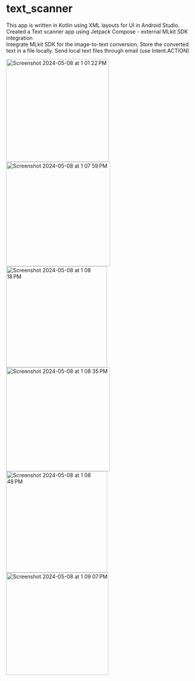 # text_scanner
This app is written in Kotlin using XML layouts for UI in Android Studio.
Created a Text scanner app using Jetpack Compose - external MLkit SDK integration    
Integrate MLkit SDK for the image-to-text conversion, Store the converted text in a file locally. 
Send local text files through email (use Intent.ACTION) 

<img width="275" alt="Screenshot 2024-05-08 at 1 01 22 PM" src="https://github.com/jahnavi-vemuri/text_scanner/assets/127096031/6072a2a8-0272-448a-bcbf-44c60f54f347">
<img width="279" alt="Screenshot 2024-05-08 at 1 07 59 PM" src="https://github.com/jahnavi-vemuri/text_scanner/assets/127096031/5a9bc749-f024-4953-8ee3-4d6cbff2d5e1">
<img width="270" alt="Screenshot 2024-05-08 at 1 08 18 PM" src="https://github.com/jahnavi-vemuri/text_scanner/assets/127096031/439d7f41-294f-4daa-a212-f29ebbd7f4f0">
<img width="278" alt="Screenshot 2024-05-08 at 1 08 35 PM" src="https://github.com/jahnavi-vemuri/text_scanner/assets/127096031/ec92b663-624e-4841-94f3-00794be85c5c">
<img width="271" alt="Screenshot 2024-05-08 at 1 08 48 PM" src="https://github.com/jahnavi-vemuri/text_scanner/assets/127096031/c94067df-301d-4454-b96e-1fd94b0052fe">
<img width="274" alt="Screenshot 2024-05-08 at 1 09 07 PM" src="https://github.com/jahnavi-vemuri/text_scanner/assets/127096031/2c57dfe8-1c0c-4a2c-8336-b3e37313ff55">

